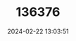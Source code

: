 ---
title: "136376"
category: "Lepilemur aeeclis"
draft: false
date: 2024-02-22 13:03:51
languages:
  English: ["Antafia Sportive Lemur"]
---